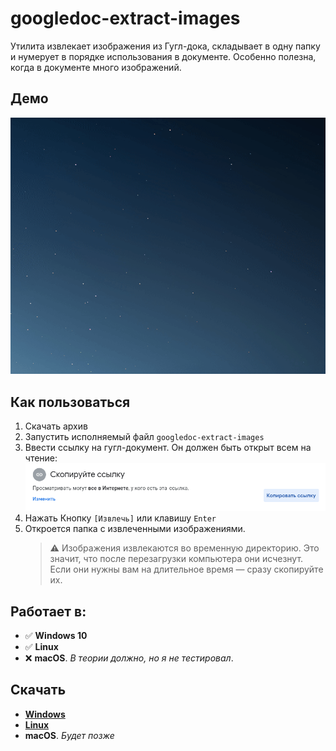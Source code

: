 # googledoc-extract-images
Утилита извлекает изображения из Гугл-дока, складывает в одну папку и нумерует в порядке использования в документе.
Особенно полезна, когда в документе много изображений.


## Демо
![googledoc-extact-images demo](/img/demo.gif)


## Как пользоваться
1. Скачать архив
1. Запустить исполняемый файл `googledoc-extract-images`
1. Ввести ссылку на гугл-документ. Он должен быть открыт всем на чтение:
![googledoc-extact-images share](img/share.png)
1. Нажать Кнопку `[Извлечь]` или клавишу `Enter`
1. Откроется папка с извлеченными изображениями.
    >⚠️ Изображения извлекаются во временную директорию. Это значит, что после перезагрузки компьютера они исчезнут. Если они нужны вам на длительное время — сразу скопируйте их.


## Работает в:
- ✅ **Windows 10**
- ✅ **Linux**
- ❌ **macOS**. *В теории должно, но я не тестировал*.


## Скачать
- **[Windows](https://github.com/Morion-Self/googledoc-extract-images/releases/download/v0.2.0/googledoc-extract-images_win.7z)**
- **[Linux](https://github.com/Morion-Self/googledoc-extract-images/releases/download/v0.2.0/googledoc-extract-images_lin.7z)**
- **macOS**. *Будет позже*